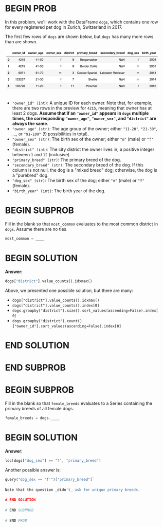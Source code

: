 # BEGIN PROB

In this problem, we'll work with the DataFrame `dogs`, which contains one row for every registered pet dog in Zurich, Switzerland in 2017.

The first few rows of `dogs` are shown below, but `dogs` has many more rows than are shown.

<center><img src="../../assets/images/disc02/disc02-p3-df.png" width=750></center>

<br>

- `"owner_id" (int)`: A unique ID for each owner. Note that, for example, there are two rows in the preview for `4215`, meaning that owner has at least 2 dogs. **Assume that if an `"owner_id"` appears in `dogs` multiple times, the corresponding `"owner_age"`, `"owner_sex"`, and `"district"` are always the same.**
- `"owner_age" (str)`: The age group of the owner; either `"11-20"`, `"21-30"`, ..., or `"91-100"` (9 possibilities in total).
- `"owner_sex" (str)`: The birth sex of the owner; either `"m"` (male) or `"f"` (female).
- `"district" (int)`: The city district the owner lives in; a positive integer between `1` and `12` (inclusive).
- `"primary_breed" (str)`: The primary breed of the dog.
- `"secondary_breed" (str)`: The secondary breed of the dog. If this column is not null, the dog is a "mixed breed" dog; otherwise, the dog is a "purebred" dog.
- `"dog_sex" (str)`: The birth sex of the dog; either `"m"` (male) or `"f"` (female).
- `"birth_year" (int)`: The birth year of the dog.


# BEGIN SUBPROB

Fill in the blank so that `most_common` evaluates to the most common
district in `dogs`. Assume there are no ties.

```py
most_common = ____
```

# BEGIN SOLUTION

**Answer**:

```py
dogs["district"].value_counts().idxmax()
```

Above, we presented one possible solution, but there are many:

- `dogs["district"].value_counts().idxmax()`
- `dogs["district"].value_counts().index[0]`
- `dogs.groupby("district").size().sort_values(ascending=False).index[0]`
- `dogs.groupby("district").count()["owner_id"].sort_values(ascending=False).index[0]`

# END SOLUTION

# END SUBPROB

# BEGIN SUBPROB

Fill in the blank so that `female_breeds` evaluates to a Series
containing the primary breeds of all female dogs.

```py
female_breeds = dogs.____
```

# BEGIN SOLUTION

**Answer**:

```py
loc[dogs["dog_sex"] == "f", "primary_breed"]
```

Another possible answer is:

```py
query("dog_sex == 'f'")["primary_breed"]`

Note that the question _didn't_ ask for unique primary breeds.

# END SOLUTION

# END SUBPROB

# END PROB